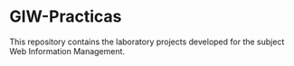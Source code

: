 # GIW-Practicas
This repository contains the laboratory projects developed for the subject Web Information Management.
